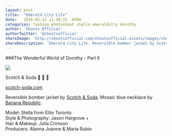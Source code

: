 ```yaml
---
layout: post
title:  "Emerald City Life"
date:   2016-02-12 11:30:31 -0500
categories: fashion photoshoot stella emeraldcity dorothy 
author: 'Shoots Official'
authorTwitter: '@shootsofficial'
shareImage: 'http://shootsofficial.com/shootsofficial.assets/images/shoots-emeraldcity-dorothy-jasonhargrove-scotchandsoda.jpeg'
shareDescription: 'Emerald City Life. Reversible bomber jacket by Scotch & Soda. Mosaic blue necklace by Banana Republic.'
---
```


###The Wonderful World of Dorothy - Part II

<a href="http://shootsofficial.com/shootsofficial.assets/images/shoots-emeraldcity-dorothy-jasonhargrove-scotchandsoda.jpeg">
	<img src="http://shootsofficial.com/shootsofficial.assets/images/shoots-emeraldcity-dorothy-jasonhargrove-scotchandsoda.jpeg">
</a> 

Scotch & Soda 🐉 🙌 💚

[scotch-soda.com](https://scotch-soda.com/ca/en/home)

Reversible bomber jacket by [Scotch & Soda](https://www.scotch-soda.com/ca/en/home). Mosaic blue necklace by [Banana Republic](http://bananarepublic.gap.com).

Model: Stella from Elite Toronto  
Style & Photography: Jason Hargrove +    
Hair & Makeup: Julia Crimson  
Producers: Alanna Joanne & Maria Rubio  
